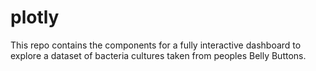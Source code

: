 # plotly

This repo contains the components for a fully interactive dashboard to explore a dataset of bacteria cultures taken from peoples Belly Buttons.
